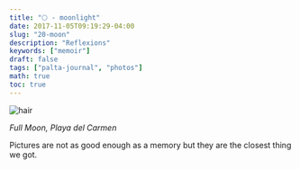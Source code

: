 ```yaml
---
title: "🌕 - moonlight"
date: 2017-11-05T09:19:29-04:00
slug: "20-moon"
description: "Reflexions"
keywords: ["memoir"]
draft: false
tags: ["palta-journal", "photos"]
math: true
toc: true
---
```

![hair](/20-moon.jpeg)

<cite>Full Moon, Playa del Carmen</cite>

Pictures are not as good enough as a memory but they are the closest thing we got.
